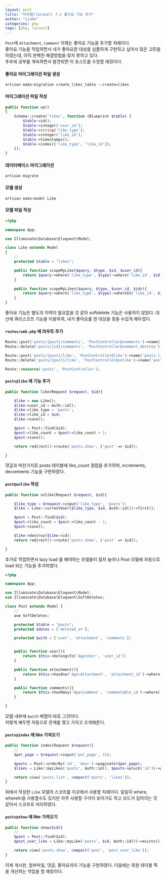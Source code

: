 ```yaml
---
layout: post
title: "라라벨(laravel) 7.x 좋아요 기능 추가"
author: "sjahn"
categories: php
tags: [php, laravel]
---
```


`Post`에 `Attachment`, `Comment` 이제는 좋아요 기능을 추가할 차례이다.  
좋아요 기능을 작업하면서 내가 좋아요한 대상을 심플하게 구현하고 싶어서 많은 고민을 하였는데, 
아직 완벽한 해결방법을 찾지 못하고 있다.  
추후에 공부를 계속하면서 발견되면 이 포스트를 수정할 예정이다.  

#### 좋아요 마이그레이션 파일 생성  
`artisan make:migration create_likes_table --create=likes`

#### 마이그레이션 파일 작성  

```php
public function up()
{
    Schema::create('likes', function (Blueprint $table) {
        $table->id();
        $table->integer('user_id');
        $table->string('like_type');
        $table->integer('like_id');
        $table->timestamps();
        $table->index(['like_type', 'like_id']);
    });
}
```

#### 데이터베이스 마이그레이션  
`artisan migrate`

#### 모델 생성  
`artisan make:model Like`

#### 모델 파일 작성  

```php
<?php

namespace App;

use Illuminate\Database\Eloquent\Model;

class Like extends Model
{
    //
    protected $table = "likes";

    public function scopeMyLike($query, $type, $id, $user_id){
        return $query->where('like_type', $type)->where('like_id', $id)->where('user_id', $user_id);
    }

    public function scopeMyLikes($query, $type, $user_id, $ids){
        return $query->where('like_type', $type)->whereIn('like_id', $ids)->where('user_id', $user_id);
    }
}
```

좋아요 기능은 별도의 이력이 필요없을 것 같아 softdelete 기능은 사용하지 않았다.
대신에 쿼리스코프 기능을 이용하여, 내가 좋아요를 한 대상을 찾을 수있게 해두었다.

#### `routes/web.php` 에 라우트 추가  

```php
Route::post('posts/{post}/comments', 'PostController@comments')->name('posts.comments');
Route::delete('posts/{id}/comments', 'PostController@comment_destroy')->name('posts.comment_destroy');

Route::post('posts/{post}/like', 'PostController@like')->name('posts.like');
Route::delete('posts/{post}/like', 'PostController@unlike')->name('posts.unlike');

Route::resource('posts', 'PostController');
```

#### `posts@like` 에 기능 추가  

```php
public function like(Request $request, $id){

    $like = new Like();
    $like->user_id = Auth::id();
    $like->like_type = 'posts';
    $like->like_id = $id;
    $like->save();

    $post = Post::find($id);
    $post->like_count = $post->like_count + 1;
    $post->save();

    return redirect()->route('posts.show', ['post' => $id]);

}
```

댓글과 마찬가지로 posts 테이블에 like_count 컬럼을 추가하여, increments, decrements 기능을 구현하였다.

#### `post@unlike` 작성  

```php
public function unlike(Request $request, $id){

    $like_type = $request->input('like_type', 'posts');
    $like = Like::currentUser($like_type, $id, Auth::id())->first();

    $post = Post::find($id);
    $post->like_count = $post->like_count - 1;
    $post->save();

    $like->destroy($like->id);
    return redirect()->route('posts.show', ['post' => $id]);

}
```

추가로 작업하면서 lazy load 를 해야하는 모델들이 점차 늘어나 Post 모델에 자동으로 load 되는 기능을 추가하였다.  

```php
<?php

namespace App;

use Illuminate\Database\Eloquent\Model;
use Illuminate\Database\Eloquent\SoftDeletes;

class Post extends Model {
    //
    use SoftDeletes;

    protected $table = "posts";
    protected $dates = ['deleted_at'];

    protected $with = ['user', 'attachment', 'comments'];


    public function user(){
        return $this->belongsTo('App\User', 'user_id');
    }

    public function attachment(){
        return $this->hasOne('App\Attachment', 'attachment_id')->where('attachment_type', 'posts');
    }

    public function comments(){
        return $this->hasMany('App\Comment', 'commentable_id')->where('commentable_type', 'posts')->orderBy('id', 'desc');
    }

}
```

모델 내부에 `$with` 배열이 바로 그것이다.  
저렇게 해두면 자동으로 관계를 맺고 가지고 오게해준다.

#### `posts@index` 에 like 가져오기  

```php
public function index(Request $request){
    //
    $per_page = $request->input('per_page', 15);

    $posts = Post::orderBy('id', 'desc')->paginate($per_page);
    $likes = Like::myLikes('posts', Auth::id(), $posts->pluck('id'))->get()->pluck('like_id')->toArray();

    return view('posts.list', compact('posts', 'likes'));
}
```

위에서 작성한 `Like` 모델의 스코프를 이곳에서 사용할 차례이다.
일일히 where, whereIn을 사용할수도 있지만 자주 사용할 구석이 보이기도 하고 코드가 길어지는 것 같아서
스코프로 처리하였다.

#### `posts@show` 에 like 가져오기   

```php
public function show($id){
    //
    $post = Post::find($id);
    $post_user_like = Like::myLike('posts', $id, Auth::id())->exists();

    return view('posts.show', compact('post', 'post_user_like'));
}
```

이제 게시판, 첨부파일, 댓글, 좋아요까지 기능을 구현하였다.
다음에는 회원 테이블 쪽을 개선하는 작업을 할 예정이다.